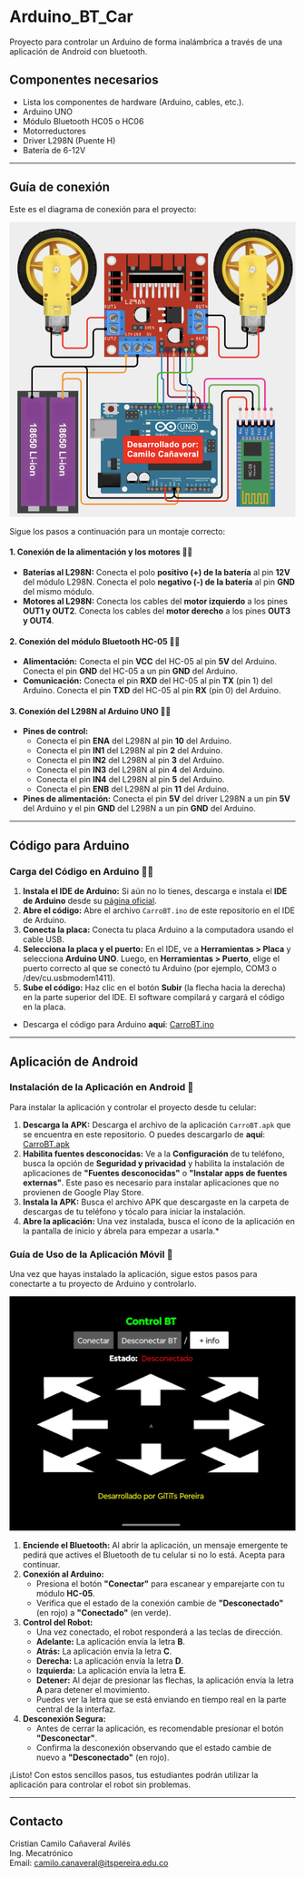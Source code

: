 # Arduino_BT_Car
Proyecto para controlar un Arduino de forma inalámbrica a través de una aplicación de Android con bluetooth.

## Componentes necesarios
* Lista los componentes de hardware (Arduino, cables, etc.).
* Arduino UNO
* Módulo Bluetooth HC05 o HC06
* Motorreductores
* Driver L298N (Puente H)
* Batería de 6-12V

---

## Guía de conexión
Este es el diagrama de conexión para el proyecto:

![Diagrama de conexión del carrito de Arduino](Circuito.png)

Sigue los pasos a continuación para un montaje correcto:

#### 1. Conexión de la alimentación y los motores 🔋🚗

* **Baterías al L298N:** Conecta el polo **positivo (+) de la batería** al pin **12V** del módulo L298N. Conecta el polo **negativo (-) de la batería** al pin **GND** del mismo módulo.
* **Motores al L298N:** Conecta los cables del **motor izquierdo** a los pines **OUT1 y OUT2**. Conecta los cables del **motor derecho** a los pines **OUT3 y OUT4**.


#### 2. Conexión del módulo Bluetooth HC-05 📱📡

* **Alimentación:** Conecta el pin **VCC** del HC-05 al pin **5V** del Arduino. Conecta el pin **GND** del HC-05 a un pin **GND** del Arduino.
* **Comunicación:** Conecta el pin **RXD** del HC-05 al pin **TX** (pin 1) del Arduino. Conecta el pin **TXD** del HC-05 al pin **RX** (pin 0) del Arduino.


#### 3. Conexión del L298N al Arduino UNO 🧠🔌

* **Pines de control:**
    * Conecta el pin **ENA** del L298N al pin **10** del Arduino.
    * Conecta el pin **IN1** del L298N al pin **2** del Arduino.
    * Conecta el pin **IN2** del L298N al pin **3** del Arduino.
    * Conecta el pin **IN3** del L298N al pin **4** del Arduino.
    * Conecta el pin **IN4** del L298N al pin **5** del Arduino.
    * Conecta el pin **ENB** del L298N al pin **11** del Arduino.
* **Pines de alimentación:** Conecta el pin **5V** del driver L298N a un pin **5V** del Arduino y el pin **GND** del L298N a un pin **GND** del Arduino.

---

## Código para Arduino

### Carga del Código en Arduino 👨‍💻

1.  **Instala el IDE de Arduino:** Si aún no lo tienes, descarga e instala el **IDE de Arduino** desde su [página oficial](https://www.arduino.cc/en/software).
2.  **Abre el código:** Abre el archivo `CarroBT.ino` de este repositorio en el IDE de Arduino.
3.  **Conecta la placa:** Conecta tu placa Arduino a la computadora usando el cable USB.
4.  **Selecciona la placa y el puerto:** En el IDE, ve a **Herramientas > Placa** y selecciona **Arduino UNO**. Luego, en **Herramientas > Puerto**, elige el puerto correcto al que se conectó tu Arduino (por ejemplo, COM3 o /dev/cu.usbmodem1411).
5.  **Sube el código:** Haz clic en el botón **Subir** (la flecha hacia la derecha) en la parte superior del IDE. El software compilará y cargará el código en la placa.
   
* Descarga el código para Arduino **aquí**: [CarroBT.ino](CarroBT.ino)

---

## Aplicación de Android

### Instalación de la Aplicación en Android 📱

Para instalar la aplicación y controlar el proyecto desde tu celular:

1.  **Descarga la APK:** Descarga el archivo de la aplicación `CarroBT.apk` que se encuentra en este repositorio. O puedes descargarlo de **aquí**: [CarroBT.apk](CarroBT.apk)
2.  **Habilita fuentes desconocidas:** Ve a la **Configuración** de tu teléfono, busca la opción de **Seguridad y privacidad** y habilita la instalación de aplicaciones de **"Fuentes desconocidas"** o **"Instalar apps de fuentes externas"**. Este paso es necesario para instalar aplicaciones que no provienen de Google Play Store.
3.  **Instala la APK:** Busca el archivo APK que descargaste en la carpeta de descargas de tu teléfono y tócalo para iniciar la instalación.
4.  **Abre la aplicación:** Una vez instalada, busca el ícono de la aplicación en la pantalla de inicio y ábrela para empezar a usarla.* 

### Guía de Uso de la Aplicación Móvil 📱

Una vez que hayas instalado la aplicación, sigue estos pasos para conectarte a tu proyecto de Arduino y controlarlo.

[![Interfaz de la aplicación ControlBT](ControlBT.jpeg)](ControlBT.jpeg)

1.  **Enciende el Bluetooth:** Al abrir la aplicación, un mensaje emergente te pedirá que actives el Bluetooth de tu celular si no lo está. Acepta para continuar.
2.  **Conexión al Arduino:**
    * Presiona el botón **"Conectar"** para escanear y emparejarte con tu módulo **HC-05**.
    * Verifica que el estado de la conexión cambie de **"Desconectado"** (en rojo) a **"Conectado"** (en verde).
3.  **Control del Robot:**
    * Una vez conectado, el robot responderá a las teclas de dirección.
    * **Adelante:** La aplicación envía la letra **B**.
    * **Atrás:** La aplicación envía la letra **C**.
    * **Derecha:** La aplicación envía la letra **D**.
    * **Izquierda:** La aplicación envía la letra **E**.
    * **Detener:** Al dejar de presionar las flechas, la aplicación envía la letra **A** para detener el movimiento.
    * Puedes ver la letra que se está enviando en tiempo real en la parte central de la interfaz.
4.  **Desconexión Segura:**
    * Antes de cerrar la aplicación, es recomendable presionar el botón **"Desconectar"**.
    * Confirma la desconexión observando que el estado cambie de nuevo a **"Desconectado"** (en rojo).

¡Listo! Con estos sencillos pasos, tus estudiantes podrán utilizar la aplicación para controlar el robot sin problemas.

---

## Contacto

Cristian Camilo Cañaveral Avilés  
Ing. Mecatrónico  
Email: camilo.canaveral@itspereira.edu.co
